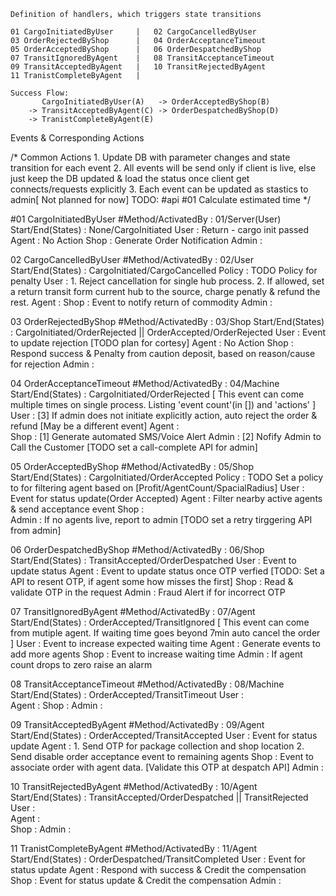 
	Definition of handlers, which triggers state transitions

	01 CargoInitiatedByUser 	|	02 CargoCancelledByUser
	03 OrderRejectedByShop 		|	04 OrderAcceptanceTimeout
	05 OrderAcceptedByShop 		|	06 OrderDespatchedByShop
	07 TransitIgnoredByAgent	|	08 TransitAcceptanceTimeout
	09 TransitAcceptedByAgent 	|	10 TransitRejectedByAgent
	11 TranistCompleteByAgent 	|	

	Success Flow:
		   CargoInitiatedByUser(A)   -> OrderAcceptedByShop(B)
		-> TransitAcceptedByAgent(C) -> OrderDespatchedByShop(D)
		-> TranistCompleteByAgent(E)

Events & Corresponding Actions

/*
	Common Actions
	1. Update DB with parameter changes and state transition for each event
	2. All events will be send only if client is live, else just keep the DB updated
	   & load the status once client get connects/requests explicitly
	3. Each event can be updated as stastics to admin[ Not planned for now]
				TODO: #api #01 Calculate estimated time
*/

#01 CargoInitiatedByUser
	#Method/ActivatedBy :  01/Server(User)
	Start/End(States) 	:  None/CargoInitiated
	User 				:  Return - cargo init passed
	Agent				:  No Action
	Shop				:  Generate Order Notification
	Admin				:  

02 CargoCancelledByUser
	#Method/ActivatedBy :  02/User
	Start/End(States) 	:  CargoInitiated/CargoCancelled
    Policy				:  TODO Policy for penalty
	User 				:  	1. Reject cancellation for single hub process.
					   		2. If allowed, set a return transit form current hub to the source,
					      	   charge penatly & refund the rest.
	Agent				:
	Shop				:  Event to notify return of commodity 
	Admin				:  

03 OrderRejectedByShop
	#Method/ActivatedBy :  03/Shop
	Start/End(States) 	:  CargoInitiated/OrderRejected || OrderAccepted/OrderRejected
	User 				:  Event to update rejection [TODO plan for cortesy]
	Agent				:  No Action
	Shop				:  Respond success & Penalty from caution deposit,
					   	   based on reason/cause for rejection
	Admin				:  

04 OrderAcceptanceTimeout
	#Method/ActivatedBy :  04/Machine
	Start/End(States) 	:  CargoInitiated/OrderRejected
	[ This event can come multiple times on single process. Listing 'event count'(in []) and 'actions' ] 
	User 				:  [3] If admin does not initiate explicitly action,
					       auto reject the order & refund [May be a different event]
	Agent				:  
	Shop				:  [1] Generate automated SMS/Voice Alert
	Admin				:  [2] Nofify Admin to Call the Customer
					       [TODO set a call-complete API for admin]

05 OrderAcceptedByShop
	#Method/ActivatedBy :  05/Shop
	Start/End(States) 	:  CargoInitiated/OrderAccepted
	Policy				:  TODO Set a policy to for filtering agent based on [Profit/AgentCount/SpacialRadius]
	User 				:  Event for status update(Order Accepted)
	Agent				:  Filter nearby active agents & send acceptance event
	Shop				:  
	Admin				:  If no agents live, report to admin
					   	   [TODO set a retry tirggering API from admin]

06 OrderDespatchedByShop
	#Method/ActivatedBy :  06/Shop
	Start/End(States) 	:  TransitAccepted/OrderDespatched
	User 				:  Event to update status
	Agent				:  Event to update status once OTP verfied
						   [TODO: Set a API to resent OTP, if agent some how misses the first]
	Shop				:  Read & validate OTP in the request
	Admin				:  Fraud Alert if for incorrect OTP

07 TransitIgnoredByAgent
	#Method/ActivatedBy :  07/Agent
	Start/End(States) 	:  OrderAccepted/TransitIgnored
							[ This event can come from mutiple agent.
							 If waiting time goes beyond 7min auto cancel the order ] 
	User 				:  Event to increase expected waiting time 
	Agent				:  Generate events to add more agents
	Shop				:  Event to increase waiting time
	Admin				:  If agent count drops to zero raise an alarm

08 TransitAcceptanceTimeout
	#Method/ActivatedBy :  08/Machine
	Start/End(States) 	:  OrderAccepted/TransitTimeout 
	User 				:   
	Agent				: 
	Shop				: 
	Admin				: 

09 TransitAcceptedByAgent
	#Method/ActivatedBy :  09/Agent
	Start/End(States) 	:  OrderAccepted/TransitAccepted
	User 				:  Event for status update
	Agent				:  1. Send OTP for package collection and shop location
					   	   2. Send disable order acceptance event to remaining agents
	Shop				:  Event to associate order with agent data.
					   	   [Validate this OTP at despatch API]
	Admin				:  

10 TransitRejectedByAgent
	#Method/ActivatedBy :  10/Agent
	Start/End(States) 	:  TransitAccepted/OrderDespatched || TransitRejected
	User 				:  
	Agent				:  
	Shop				: 
	Admin				: 

11 TranistCompleteByAgent
	#Method/ActivatedBy :  11/Agent
	Start/End(States) 	:  OrderDespatched/TransitCompleted 
	User 				:  Event for status update
	Agent				:  Respond with success 	& Credit the compensation
	Shop				:  Event for status update 	& Credit the compensation
	Admin				:  